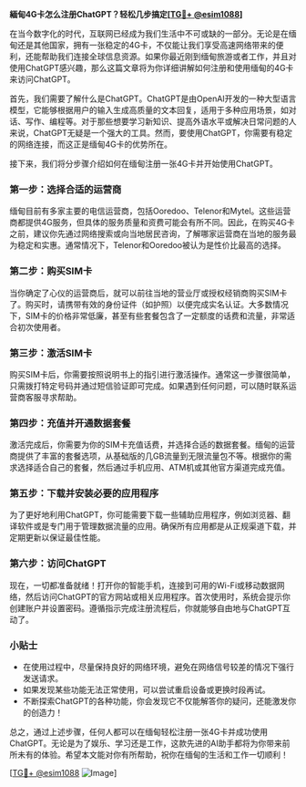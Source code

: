 **緬甸4G卡怎么注册ChatGPT？轻松几步搞定[[TG💪+ @esim1088](https://t.me/s/esim1088)]**

在当今数字化的时代，互联网已经成为我们生活中不可或缺的一部分。无论是在缅甸还是其他国家，拥有一张稳定的4G卡，不仅能让我们享受高速网络带来的便利，还能帮助我们连接全球信息资源。如果你最近刚到缅甸旅游或者工作，并且对使用ChatGPT感兴趣，那么这篇文章将为你详细讲解如何注册和使用缅甸的4G卡来访问ChatGPT。

首先，我们需要了解什么是ChatGPT。ChatGPT是由OpenAI开发的一种大型语言模型，它能够根据用户的输入生成高质量的文本回复，适用于多种应用场景，如对话、写作、编程等。对于那些想要学习新知识、提高外语水平或解决日常问题的人来说，ChatGPT无疑是一个强大的工具。然而，要使用ChatGPT，你需要有稳定的网络连接，而这正是缅甸4G卡的优势所在。

接下来，我们将分步骤介绍如何在缅甸注册一张4G卡并开始使用ChatGPT。

### 第一步：选择合适的运营商

缅甸目前有多家主要的电信运营商，包括Ooredoo、Telenor和Mytel。这些运营商都提供4G服务，但具体的服务质量和资费可能会有所不同。因此，在购买4G卡之前，建议你先通过网络搜索或向当地居民咨询，了解哪家运营商在当地的服务最为稳定和实惠。通常情况下，Telenor和Ooredoo被认为是性价比最高的选择。

### 第二步：购买SIM卡

当你确定了心仪的运营商后，就可以前往当地的营业厅或授权经销商购买SIM卡了。购买时，请携带有效的身份证件（如护照）以便完成实名认证。大多数情况下，SIM卡的价格非常低廉，甚至有些套餐包含了一定额度的话费和流量，非常适合初次使用者。

### 第三步：激活SIM卡

购买SIM卡后，你需要按照说明书上的指引进行激活操作。通常这一步骤很简单，只需拨打特定号码并通过短信验证即可完成。如果遇到任何问题，可以随时联系运营商客服寻求帮助。

### 第四步：充值并开通数据套餐

激活完成后，你需要为你的SIM卡充值话费，并选择合适的数据套餐。缅甸的运营商提供了丰富的套餐选项，从基础版的几GB流量到无限流量包不等。根据你的需求选择适合自己的套餐，然后通过手机应用、ATM机或其他官方渠道完成充值。

### 第五步：下载并安装必要的应用程序

为了更好地利用ChatGPT，你可能需要下载一些辅助应用程序，例如浏览器、翻译软件或是专门用于管理数据流量的应用。确保所有应用都是从正规渠道下载，并定期更新以保证最佳性能。

### 第六步：访问ChatGPT

现在，一切都准备就绪！打开你的智能手机，连接到可用的Wi-Fi或移动数据网络，然后访问ChatGPT的官方网站或相关应用程序。首次使用时，系统会提示你创建账户并设置密码。遵循指示完成注册流程后，你就能够自由地与ChatGPT互动了。

### 小贴士

- 在使用过程中，尽量保持良好的网络环境，避免在网络信号较差的情况下强行发送请求。
- 如果发现某些功能无法正常使用，可以尝试重启设备或更换时段再试。
- 不断探索ChatGPT的各种功能，你会发现它不仅能解答你的疑问，还能激发你的创造力！

总之，通过上述步骤，任何人都可以在缅甸轻松注册一张4G卡并成功使用ChatGPT。无论是为了娱乐、学习还是工作，这款先进的AI助手都将为你带来前所未有的体验。希望本文能对你有所帮助，祝你在缅甸的生活和工作一切顺利！

[[TG💪+ @esim1088](https://t.me/s/esim1088) ![Image](https://i.postimg.cc/4NQfJmqS/Snipaste-2025-05-13-00-14-12.png)]
